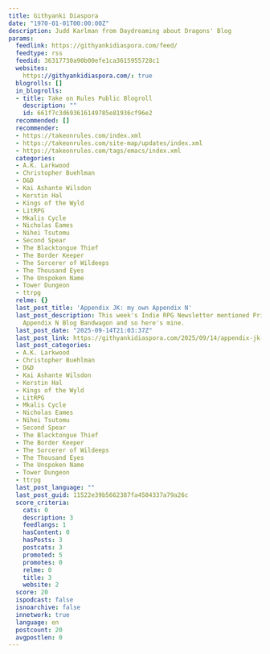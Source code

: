 ```yaml
---
title: Githyanki Diaspora
date: "1970-01-01T00:00:00Z"
description: Judd Karlman from Daydreaming about Dragons' Blog
params:
  feedlink: https://githyankidiaspora.com/feed/
  feedtype: rss
  feedid: 36317730a90b00efe1ca3615955728c1
  websites:
    https://githyankidiaspora.com/: true
  blogrolls: []
  in_blogrolls:
  - title: Take on Rules Public Blogroll
    description: ""
    id: 661f7c3d693616149785e81936cf96e2
  recommended: []
  recommender:
  - https://takeonrules.com/index.xml
  - https://takeonrules.com/site-map/updates/index.xml
  - https://takeonrules.com/tags/emacs/index.xml
  categories:
  - A.K. Larkwood
  - Christopher Buehlman
  - D&D
  - Kai Ashante Wilsdon
  - Kerstin Hal
  - Kings of the Wyld
  - LitRPG
  - Mkalis Cycle
  - Nicholas Eames
  - Nihei Tsutomu
  - Second Spear
  - The Blacktongue Thief
  - The Border Keeper
  - The Sorcerer of Wildeeps
  - The Thousand Eyes
  - The Unspoken Name
  - Tower Dungeon
  - ttrpg
  relme: {}
  last_post_title: 'Appendix JK: my own Appendix N'
  last_post_description: This week's Indie RPG Newsletter mentioned Prismatic Wasteland's
    Appendix N Blog Bandwagon and so here's mine.
  last_post_date: "2025-09-14T21:03:37Z"
  last_post_link: https://githyankidiaspora.com/2025/09/14/appendix-jk-my-own-appendix-n/
  last_post_categories:
  - A.K. Larkwood
  - Christopher Buehlman
  - D&D
  - Kai Ashante Wilsdon
  - Kerstin Hal
  - Kings of the Wyld
  - LitRPG
  - Mkalis Cycle
  - Nicholas Eames
  - Nihei Tsutomu
  - Second Spear
  - The Blacktongue Thief
  - The Border Keeper
  - The Sorcerer of Wildeeps
  - The Thousand Eyes
  - The Unspoken Name
  - Tower Dungeon
  - ttrpg
  last_post_language: ""
  last_post_guid: 11522e39b5662387fa4504337a79a26c
  score_criteria:
    cats: 0
    description: 3
    feedlangs: 1
    hasContent: 0
    hasPosts: 3
    postcats: 3
    promoted: 5
    promotes: 0
    relme: 0
    title: 3
    website: 2
  score: 20
  ispodcast: false
  isnoarchive: false
  innetwork: true
  language: en
  postcount: 20
  avgpostlen: 0
---
```

